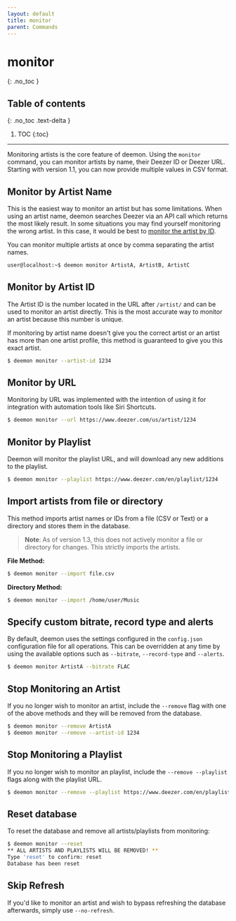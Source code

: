 ```yaml
---
layout: default
title: monitor
parent: Commands
---
```


# monitor
{: .no_toc }

## Table of contents
{: .no_toc .text-delta }

1. TOC
{:toc}

---
Monitoring artists is the core feature of deemon. Using the `monitor` command, you can monitor artists by name, their Deezer ID or Deezer URL. Starting with version 1.1, you can now provide multiple values in CSV format.

## Monitor by Artist Name
This is the easiest way to monitor an artist but has some limitations. When using an artist name, deemon searches Deezer via an API call which returns the most likely result. In some situations you may find yourself monitoring the wrong artist. In this case, it would be best to [monitor the artist by ID](#monitor-by-artist-id).

You can monitor multiple artists at once by comma separating the artist names.

```bash
user@localhost:~$ deemon monitor ArtistA, ArtistB, ArtistC
```

## Monitor by Artist ID
The Artist ID is the number located in the URL after `/artist/` and can be used to monitor an artist directly. This is the most accurate way to monitor an artist because this number is unique.

If monitoring by artist name doesn't give you the correct artist or an artist has more than one artist profile, this method is guaranteed to give you this exact artist.

```bash
$ deemon monitor --artist-id 1234
```

## Monitor by URL

Monitoring by URL was implemented with the intention of using it for integration with automation tools like Siri Shortcuts.

```bash
$ deemon monitor --url https://www.deezer.com/us/artist/1234
```
## Monitor by Playlist

Deemon will monitor the playlist URL, and will download any new additions to the playlist.

```bash
$ deemon monitor --playlist https://www.deezer.com/en/playlist/1234
```

## Import artists from file or directory

This method imports artist names or IDs from a file (CSV or Text) or a directory and stores them in the database.

>**Note**: As of version 1.3, this does not actively monitor a file or directory for changes. This strictly imports the artists.

**File Method:**
```bash
$ deemon monitor --import file.csv
```

**Directory Method:**
```bash
$ deemon monitor --import /home/user/Music
```

## Specify custom bitrate, record type and alerts
By default, deemon uses the settings configured in the `config.json` configuration file for all operations. This can be overridden at any time by using the available options such as `--bitrate`, `--record-type` and `--alerts`.

```bash
$ deemon monitor ArtistA --bitrate FLAC
```

## Stop Monitoring an Artist

If you no longer wish to monitor an artist, include the `--remove` flag with one of the above methods and they will be removed from the database.

```bash
$ deemon monitor --remove ArtistA
$ deemon monitor --remove --artist-id 1234
```

## Stop Monitoring a Playlist

If you no longer wish to monitor an playlist, include the `--remove --playlist` flags along with the playlist URL.

```bash
$ deemon monitor --remove --playlist https://www.deezer.com/en/playlist/1234
```

## Reset database

To reset the database and remove all artists/playlists from monitoring:
```bash
$ deemon monitor --reset
** ALL ARTISTS AND PLAYLISTS WILL BE REMOVED! **
Type 'reset' to confirm: reset
Database has been reset

```

## Skip Refresh

If you'd like to monitor an artist and wish to bypass refreshing the database afterwards, simply use `--no-refresh`.
